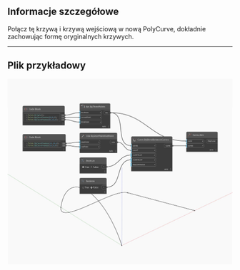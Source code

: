 ## Informacje szczegółowe
Połącz tę krzywą i krzywą wejściową w nową PolyCurve, dokładnie zachowując formę oryginalnych krzywych.
___
## Plik przykładowy

![Join](./Autodesk.DesignScript.Geometry.Curve.Join_img.jpg)


